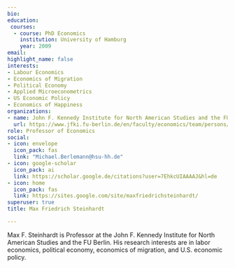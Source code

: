```yaml
---
bio:  
education:
 courses:
  - course: PhD Economics
    institution: University of Hamburg
    year: 2009
email: 
highlight_name: false
interests:
- Labour Economics
- Economics of Migration
- Political Economy
- Applied Microeconometrics
- US Economic Policy
- Economics of Happiness
organizations:
- name: John F. Kennedy Institute for North American Studies and the FU Berlin
  url: https://www.jfki.fu-berlin.de/en/faculty/economics/team/persons/Steinhardt/index.html
role: Professor of Economics
social:
- icon: envelope
  icon_pack: fas
  link: "Michael.Berlemann@hsu-hh.de"
- icon: google-scholar
  icon_pack: ai
  link: https://scholar.google.de/citations?user=7EhkcUIAAAAJ&hl=de
- icon: home
  icon_pack: fas
  link: https://sites.google.com/site/maxfriedrichsteinhardt/
superuser: true
title: Max Friedrich Steinhardt

---
```


Max F. Steinhardt is Professor at the John F. Kennedy Institute for North American Studies and the FU Berlin. His research interests are in labor economics, political economy, economics of migration, and U.S. economic policy.



